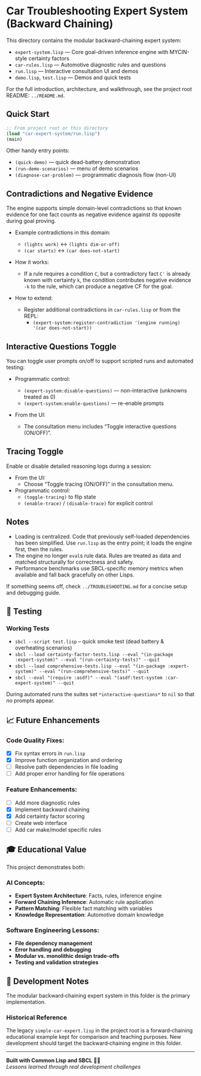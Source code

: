 # Car Troubleshooting Expert System (Backward Chaining)

This directory contains the modular backward-chaining expert system:

- `expert-system.lisp` — Core goal-driven inference engine with MYCIN-style certainty factors
- `car-rules.lisp` — Automotive diagnostic rules and questions
- `run.lisp` — Interactive consultation UI and demos
- `demo.lisp`, `test.lisp` — Demos and quick tests

For the full introduction, architecture, and walkthrough, see the project root README: `../README.md`.

## Quick Start

```lisp
;; From project root or this directory
(load "car-expert-system/run.lisp")
(main)
```

Other handy entry points:
- `(quick-demo)` — quick dead-battery demonstration
- `(run-demo-scenarios)` — menu of demo scenarios
- `(diagnose-car-problem)` — programmatic diagnosis flow (non-UI)

## Contradictions and Negative Evidence

The engine supports simple domain-level contradictions so that known evidence for one fact counts as negative evidence against its opposite during goal proving.

- Example contradictions in this domain:
  - `(lights work)` ↔ `(lights dim-or-off)`
  - `(car starts)` ↔ `(car does-not-start)`

- How it works:
  - If a rule requires a condition `C`, but a contradictory fact `C'` is already known with certainty `k`, the condition contributes negative evidence `-k` to the rule, which can produce a negative CF for the goal.

- How to extend:
  - Register additional contradictions in `car-rules.lisp` or from the REPL:
    - `(expert-system:register-contradiction '(engine running) '(car does-not-start))`

## Interactive Questions Toggle

You can toggle user prompts on/off to support scripted runs and automated testing:

- Programmatic control:
  - `(expert-system:disable-questions)` — non-interactive (unknowns treated as 0)
  - `(expert-system:enable-questions)` — re-enable prompts

- From the UI:
  - The consultation menu includes “Toggle interactive questions (ON/OFF)”.

## Tracing Toggle

Enable or disable detailed reasoning logs during a session:

- From the UI:
  - Choose “Toggle tracing (ON/OFF)” in the consultation menu.
- Programmatic control:
  - `(toggle-tracing)` to flip state
  - `(enable-trace)` / `(disable-trace)` for explicit control

## Notes

- Loading is centralized. Code that previously self-loaded dependencies has been simplified. Use `run.lisp` as the entry point; it loads the engine first, then the rules.
- The engine no longer `eval`s rule data. Rules are treated as data and matched structurally for correctness and safety.
- Performance benchmarks use SBCL-specific memory metrics when available and fall back gracefully on other Lisps.

If something seems off, check `../TROUBLESHOOTING.md` for a concise setup and debugging guide.

## 🔬 Testing

### Working Tests

- `sbcl --script test.lisp` – quick smoke test (dead battery & overheating scenarios)
- `sbcl --load certainty-factor-tests.lisp --eval "(in-package :expert-system)" --eval "(run-certainty-tests)" --quit`
- `sbcl --load comprehensive-tests.lisp --eval "(in-package :expert-system)" --eval "(run-comprehensive-tests)" --quit`
- `sbcl --eval "(require :asdf)" --eval "(asdf:test-system :car-expert-system)" --quit`

During automated runs the suites set `*interactive-questions*` to `nil` so that no prompts appear.

## 📈 Future Enhancements

### Code Quality Fixes:
- [x] Fix syntax errors in `run.lisp`
- [x] Improve function organization and ordering
- [ ] Resolve path dependencies in file loading
- [ ] Add proper error handling for file operations

### Feature Enhancements:
- [ ] Add more diagnostic rules
- [x] Implement backward chaining
- [x] Add certainty factor scoring
- [ ] Create web interface
- [ ] Add car make/model specific rules

## 🎓 Educational Value

This project demonstrates both:

### AI Concepts:
- **Expert System Architecture**: Facts, rules, inference engine
- **Forward Chaining Inference**: Automatic rule application
- **Pattern Matching**: Flexible fact matching with variables
- **Knowledge Representation**: Automotive domain knowledge

### Software Engineering Lessons:
- **File dependency management**
- **Error handling and debugging**
- **Modular vs. monolithic design trade-offs**
- **Testing and validation strategies**

## 📝 Development Notes

The modular backward‑chaining expert system in this folder is the primary implementation.

### Historical Reference

The legacy `simple-car-expert.lisp` in the project root is a forward‑chaining educational example kept for comparison and teaching purposes. New development should target the backward‑chaining engine in this folder.

---

**Built with Common Lisp and SBCL** 🚗💡  
*Lessons learned through real development challenges*

